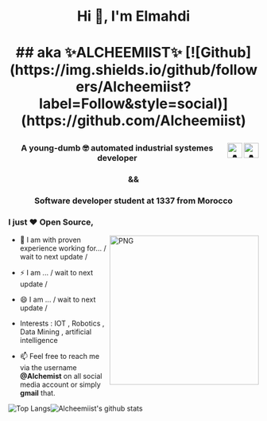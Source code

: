 <h1 align="center">Hi 👋, I'm Elmahdi </h1>
<p align="center">

<h1 align="center">
## aka ✨ALCHEEMIIST✨ [![Github](https://img.shields.io/github/followers/Alcheemiist?label=Follow&style=social)](https://github.com/Alcheemiist)   
<p align="center">
  
<a href=https://twitter.com/Elaazmi_ElMahdi target="blank"><img align="right" src=https://cdn.jsdelivr.net/npm/simple-icons@3.0.1/icons/twitter.svg alt="Alchemist" height="30" width="30" /></a>
<a href=https://www.linkedin.com/in/elmahdi-elaazmi-80223015b/ target="blank"><img align="right" src=https://cdn.jsdelivr.net/npm/simple-icons@3.0.1/icons/linkedin.svg alt="Alchemist" height="30" width="30" /></a>
</p>

<h3 align="center">A young-dumb 🤓 automated industrial systemes developer</h3>
 <h3 align="center"> && </h3>
 <h3 align="center">Software developer student at 1337 from Morocco </h3>


### I just ❤ Open Source,

<img align="right" alt="PNG" src="https://images.idgesg.net/images/article/2018/10/ai_robotics_analytics_data-scientist_mathematics_equation-100777424-large.jpg" width="300"/>

- 🔭 I am with proven experience working for... 
    / wait to next update /
- ⚡ I am ... 
    / wait to next update /
- 😄 I am ...
    / wait to next update /

- Interests : IOT , Robotics , Data Mining , artificial intelligence

- 📫 Feel free to reach me via the username **@Alchemist** on all social media account or simply **gmail** that.

<img alt="Top Langs" src="https://github-readme-stats.vercel.app/api/top-langs/?username=Alcheemiist&hide=html&title_color=ffffff&icon_color=ffffff&text_color=ffffff&bg_color=000000" ><img 
alt="Alcheemiist's github stats" src="https://github-readme-stats.vercel.app/api?username=Alcheemiist&amp;show_icons=true&amp;count_private=true&amp;line_height=40&show_icons=true&title_color=ffffff&icon_color=ffffff&text_color=ffffff&bg_color=000000">
